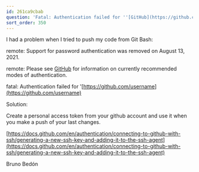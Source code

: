 ```yaml
---
id: 261ca9cbab
question: 'Fatal: Authentication failed for ''[GitHub](https://github.com/username)'
sort_order: 350
---
```


I had a problem when I tried to push my code from Git Bash:

remote: Support for password authentication was removed on August 13, 2021.

remote: Please see [GitHub](https://docs.github.com/en/get-started/getting-started-with-git/about-remote-repositories#cloning-with-https-urls) for information on currently recommended modes of authentication.

fatal: Authentication failed for '[https://github.com/username](https://github.com/username)

Solution:

Create a personal access token from your github account and use it when you make a push of your last changes.

[https://docs.github.com/en/authentication/connecting-to-github-with-ssh/generating-a-new-ssh-key-and-adding-it-to-the-ssh-agent](https://docs.github.com/en/authentication/connecting-to-github-with-ssh/generating-a-new-ssh-key-and-adding-it-to-the-ssh-agent)

Bruno Bedón


